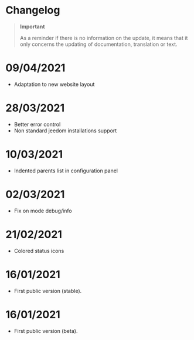 # Changelog 

>**Important**
>
>As a reminder if there is no information on the update, it means that it only concerns the updating of documentation, translation or text.

# 09/04/2021
- Adaptation to new website layout

# 28/03/2021
- Better error control
- Non standard jeedom installations support

# 10/03/2021
- Indented parents list in configuration panel

# 02/03/2021
- Fix on mode debug/info

# 21/02/2021
- Colored status icons

# 16/01/2021
- First public version (stable).

# 16/01/2021
- First public version (beta).
